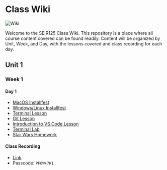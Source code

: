 # Class Wiki

![Wiki](https://media.wired.com/photos/5955ac6b5992c54331ac161b/191:100/pass/2000px-Wikipedia-logo-v2-en-F.jpg)

Welcome to the SEIR125 Class Wiki. This repository is a place where all course content covered can be found readily. Content will be organized by Unit, Week, and Day, with the lessons covered and class recording for each day.

## Unit 1
### Week 1
#### Day 1
- [MacOS Installfest](https://github.com/SEI-R-1-25/InstallFest_Mac)
- [Windows/Linux Installfest](https://github.com/SEI-R-1-25/Installfest_Windows)
- [Terminal Lesson](https://github.com/SEI-R-1-25/u1_lesson_terminal)
- [Git Lesson](https://github.com/SEI-R-1-25/u1_lesson_git)
- [Introduction to VS Code Lesson](https://github.com/SEI-R-1-25/u1_lesson_VSCode)
- [Terminal Lab](https://github.com/SEI-R-1-25/u1_lab_git_practice)
- [Star Wars Homework](https://github.com/SEI-R-1-25/u1_hw_star_wars)
#### Class Recording
- [Link](https://generalassembly.zoom.us/rec/share/cuppGd8LGCZvNQZEUjs65PSO4P92t9Pm2br3QCg1Rw_UGPkACY8cBz6WkAfMFcby.FpgtJwRn36IK0rv4)
- Passcode: `PF6W+7K1`
